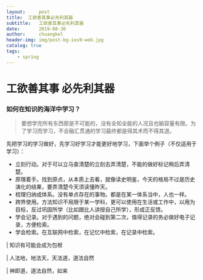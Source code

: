 ```yaml
---
layout:     post
title:	工欲善其事必先利其器
subtitle: 	工欲善其事必先利其器
date:       2019-08-30
author:     chuangkel
header-img: img/post-bg-ios9-web.jpg
catalog: true
tags:
    - spring
---
```


# 工欲善其事 必先利其器

### 如何在知识的海洋中学习？

> 要想学完所有东西那是不可能的，没有全知全能的人况且也脑容量有限。为了学习而学习，不会融汇贯通的学习最终都是得其术而不得其道。

先把学习的学习做好，先学习好学习才能更好地学习，下面举个例子（不仅适用于学习）：

* 立刻行动。对于可以立马查清楚的立刻去弄清楚，不能的做好标记稍后弄清楚。
* 原理着手。找到原点，从本质上去看，就像读史明鉴，今天的格局不过是历史演化的结果，要弄清楚今天须读懂昨天。
* 梳理归纳成体系。没有单点存在的事物。都是在某一体系当中，人也一样。
* 跨界使用。方法知识不局限于某一学科，更可以使用在生活或工作中，以用为目标，反过巩固所学（比如跟比人讲授自己所学），形成正反馈。
* 学会记录。对于遇到的问题，绝对会碰到第二次，值得记录的务必做好电子记录，方便检索。
* 学会检索。在互联网中检索，在记忆中检索，在记录中检索。



| 知识有可能会成为包袱

| 人法地，地法天，天法道，道法自然

|  神即道，道法自然，如来